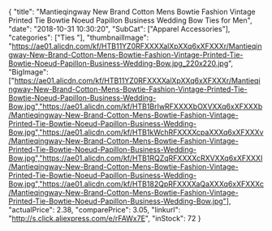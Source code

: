 {
	"title": "Mantieqingway New Brand Cotton Mens Bowtie Fashion Vintage Printed Tie Bowtie Noeud Papillon Business Wedding Bow Ties for Men",
	"date": "2018-10-31 10:30:20",
	"SubCat": ["Apparel Accessories"],
	"categories": ["Ties "],
	"thumbnailImage": "https://ae01.alicdn.com/kf/HTB11YZ0RFXXXXalXpXXq6xXFXXXr/Mantieqingway-New-Brand-Cotton-Mens-Bowtie-Fashion-Vintage-Printed-Tie-Bowtie-Noeud-Papillon-Business-Wedding-Bow.jpg_220x220.jpg",
	"BigImage": ["https://ae01.alicdn.com/kf/HTB11YZ0RFXXXXalXpXXq6xXFXXXr/Mantieqingway-New-Brand-Cotton-Mens-Bowtie-Fashion-Vintage-Printed-Tie-Bowtie-Noeud-Papillon-Business-Wedding-Bow.jpg","https://ae01.alicdn.com/kf/HTB1BrIwRFXXXXbOXVXXq6xXFXXXb/Mantieqingway-New-Brand-Cotton-Mens-Bowtie-Fashion-Vintage-Printed-Tie-Bowtie-Noeud-Papillon-Business-Wedding-Bow.jpg","https://ae01.alicdn.com/kf/HTB1kWchRFXXXXcpaXXXq6xXFXXXv/Mantieqingway-New-Brand-Cotton-Mens-Bowtie-Fashion-Vintage-Printed-Tie-Bowtie-Noeud-Papillon-Business-Wedding-Bow.jpg","https://ae01.alicdn.com/kf/HTB1RQZqRFXXXXcRXVXXq6xXFXXXI/Mantieqingway-New-Brand-Cotton-Mens-Bowtie-Fashion-Vintage-Printed-Tie-Bowtie-Noeud-Papillon-Business-Wedding-Bow.jpg","https://ae01.alicdn.com/kf/HTB182QpRFXXXXaQaXXXq6xXFXXXc/Mantieqingway-New-Brand-Cotton-Mens-Bowtie-Fashion-Vintage-Printed-Tie-Bowtie-Noeud-Papillon-Business-Wedding-Bow.jpg"],
	"actualPrice": 2.38,
	"comparePrice": 3.05,
	"linkurl": "http://s.click.aliexpress.com/e/rFAWx7E",
	"inStock": 72
}
